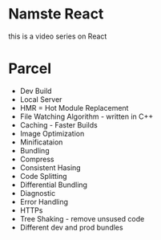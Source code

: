 # Namste React

this is a video series on React

# Parcel

- Dev Build
- Local Server
- HMR = Hot Module Replacement
- File Watching Algorithm - written in C++
- Caching - Faster Builds
- Image Optimization
- Minificataion
- Bundling
- Compress
- Consistent Hasing
- Code Splitting
- Differential Bundling
- Diagnostic
- Error Handling
- HTTPs
- Tree Shaking - remove unsused code
- Different dev and prod bundles
